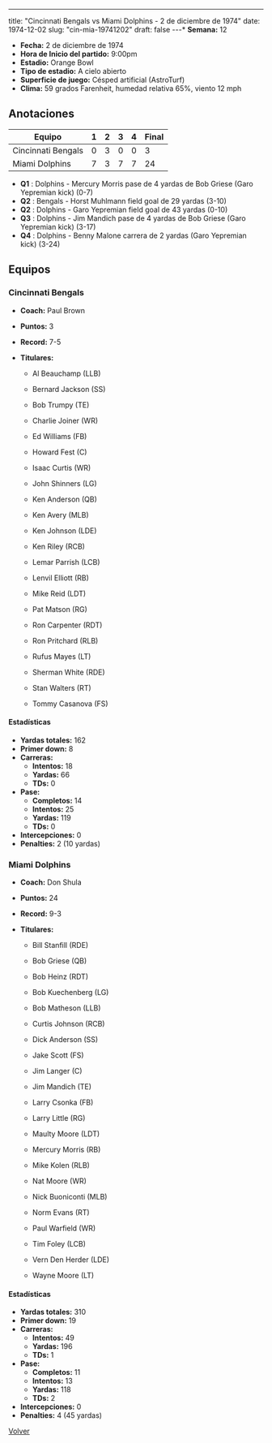 ---
title: "Cincinnati Bengals vs Miami Dolphins - 2 de diciembre de 1974"
date: 1974-12-02
slug: "cin-mia-19741202"
draft: false
---* **Semana:** 12
* **Fecha:** 2 de diciembre de 1974
* **Hora de Inicio del partido:** 9:00pm
* **Estadio:** Orange Bowl
* **Tipo de estadio:** A cielo abierto
* **Superficie de juego:** Césped artificial (AstroTurf)
* **Clima:** 59 grados Farenheit, humedad relativa 65%, viento 12 mph




## Anotaciones
| Equipo | 1 | 2 | 3 | 4 | Final |
|--------|---|---|---|---|-------|
| Cincinnati Bengals  | 0 | 3 | 0 | 0  | 3 |
| Miami Dolphins  | 7 | 3 | 7 | 7  | 24 |
* **Q1** : Dolphins - Mercury Morris pase de 4 yardas de Bob Griese (Garo Yepremian kick) (0-7)
* **Q2** : Bengals - Horst Muhlmann field goal de 29 yardas (3-10)
* **Q2** : Dolphins - Garo Yepremian field goal de 43 yardas (0-10)
* **Q3** : Dolphins - Jim Mandich pase de 4 yardas de Bob Griese (Garo Yepremian kick) (3-17)
* **Q4** : Dolphins - Benny Malone carrera de 2 yardas (Garo Yepremian kick) (3-24)


## Equipos


### Cincinnati Bengals
* **Coach:** Paul Brown
* **Puntos:** 3
* **Record:** 7-5
* **Titulares:** 

  * Al Beauchamp (LLB) 

  * Bernard Jackson (SS) 

  * Bob Trumpy (TE) 

  * Charlie Joiner (WR) 

  * Ed Williams (FB) 

  * Howard Fest (C) 

  * Isaac Curtis (WR) 

  * John Shinners (LG) 

  * Ken Anderson (QB) 

  * Ken Avery (MLB) 

  * Ken Johnson (LDE) 

  * Ken Riley (RCB) 

  * Lemar Parrish (LCB) 

  * Lenvil Elliott (RB) 

  * Mike Reid (LDT) 

  * Pat Matson (RG) 

  * Ron Carpenter (RDT) 

  * Ron Pritchard (RLB) 

  * Rufus Mayes (LT) 

  * Sherman White (RDE) 

  * Stan Walters (RT) 

  * Tommy Casanova (FS) 

#### Estadísticas
* **Yardas totales:** 162
* **Primer down:** 8
* **Carreras:**
  * **Intentos:** 18
  * **Yardas:** 66
  * **TDs:** 0
* **Pase:**
  * **Completos:** 14
  * **Intentos:** 25
  * **Yardas:** 119
  * **TDs:** 0
* **Intercepciones:** 0
* **Penalties:** 2 (10 yardas)

### Miami Dolphins
* **Coach:** Don Shula
* **Puntos:** 24
* **Record:** 9-3
* **Titulares:** 

  * Bill Stanfill (RDE) 

  * Bob Griese (QB) 

  * Bob Heinz (RDT) 

  * Bob Kuechenberg (LG) 

  * Bob Matheson (LLB) 

  * Curtis Johnson (RCB) 

  * Dick Anderson (SS) 

  * Jake Scott (FS) 

  * Jim Langer (C) 

  * Jim Mandich (TE) 

  * Larry Csonka (FB) 

  * Larry Little (RG) 

  * Maulty Moore (LDT) 

  * Mercury Morris (RB) 

  * Mike Kolen (RLB) 

  * Nat Moore (WR) 

  * Nick Buoniconti (MLB) 

  * Norm Evans (RT) 

  * Paul Warfield (WR) 

  * Tim Foley (LCB) 

  * Vern Den Herder (LDE) 

  * Wayne Moore (LT) 

#### Estadísticas
* **Yardas totales:** 310
* **Primer down:** 19
* **Carreras:**
  * **Intentos:** 49
  * **Yardas:** 196
  * **TDs:** 1
* **Pase:**
  * **Completos:** 11
  * **Intentos:** 13
  * **Yardas:** 118
  * **TDs:** 2
* **Intercepciones:** 0
* **Penalties:** 4 (45 yardas)


[Volver](/historia/1974)
